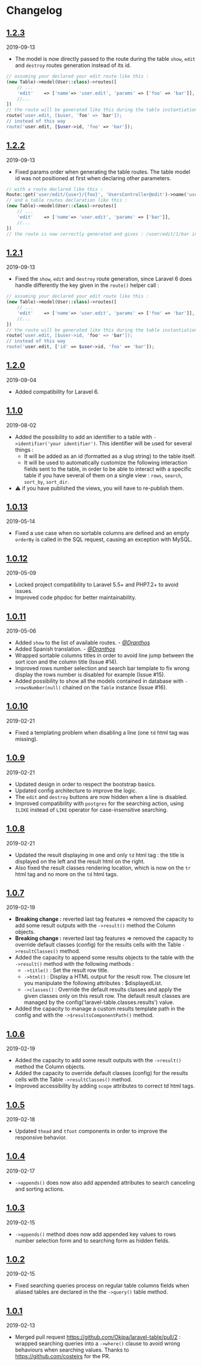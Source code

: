 # Changelog

## [1.2.3](https://github.com/Okipa/laravel-table/releases/tag/1.2.3)
2019-09-13
- The model is now directly passed to the route during the table `show`, `edit` and `destroy` routes generation instead of its id.
```php
// assuming your declared your edit route like this :
(new Table)->model(User::class)->routes([
    // ...
    'edit'    => ['name'=> 'user.edit', 'params' => ['foo' => 'bar']],
    //...
])
// the route will be generated like this during the table instantiation :
route('user.edit, [$user, 'foo' => 'bar']);
// instead of this way
route('user.edit, [$user->id, 'foo' => 'bar']);
```

## [1.2.2](https://github.com/Okipa/laravel-table/releases/tag/1.2.2)
2019-09-13
- Fixed params order when generating the table routes. The table model id was not positioned at first when declaring other parameters.
```php
// with a route declared like this :
Route::get('user/edit/{user}/{foo}', 'UsersController@edit')->name('user.edit');
// and a table routes declaration like this :
(new Table)->model(User::class)->routes([
    // ...
    'edit'    => ['name'=> 'user.edit', 'params' => ['bar']],
    //...
])
// the route is now correctly generated and gives : /user/edit/1/bar instead of /user/edit/bar/1
```

## [1.2.1](https://github.com/Okipa/laravel-table/releases/tag/1.2.1)
2019-09-13
- Fixed the `show`, `edit` and `destroy` route generation, since Laravel 6 does handle differently the key given in the `route()` helper call :
```php
// assuming your declared your edit route like this :
(new Table)->model(User::class)->routes([
    // ...
    'edit'    => ['name'=> 'user.edit', 'params' => ['foo' => 'bar']],
    //...
])
// the route will be generated like this during the table instantiation :
route('user.edit, [$user->id, 'foo' => 'bar']);
// instead of this way
route('user.edit, ['id' => $user->id, 'foo' => 'bar']);
```

## [1.2.0](https://github.com/Okipa/laravel-table/releases/tag/1.2.0)
2019-09-04
- Added compatibility for Laravel 6.

## [1.1.0](https://github.com/Okipa/laravel-table/releases/tag/1.1.0)
2019-08-02
- Added the possibility to add an identifier to a table with `->identifier('your identifier')`. This identifier will be used for several things :
  - It will be added as an id (formatted as a slug string) to the table itself.
  - It will be used to automatically customize the following interaction fields sent to the table, in order to be able to interact with a specific table if you have several of them on a single view : `rows`, `search`, `sort_by`, `sort_dir`.
- :warning: if you have published the views, you will have to re-publish them.  

## [1.0.13](https://github.com/Okipa/laravel-table/releases/tag/1.0.13)
2019-05-14
- Fixed a use case when no sortable columns are defined and an empty `orderBy` is called in the SQL request, causing an exception with MySQL.

## [1.0.12](https://github.com/Okipa/laravel-table/releases/tag/1.0.12)
2019-05-09
- Locked project compatibility to Laravel 5.5+ and PHP7.2+ to avoid issues.
- Improved code phpdoc for better maintainability.

## [1.0.11](https://github.com/Okipa/laravel-table/releases/tag/1.0.11)
2019-05-06
- Added `show` to the list of available routes. - _[@Dranthos](https://github.com/Dranthos)_
- Added Spanish translation. - _[@Dranthos](https://github.com/Dranthos)_
- Wrapped sortable columns titles in order to avoid line jump between the sort icon and the column title (Issue #14).
- Improved rows number selection and search bar template to fix wrong display the rows number is disabled for example (Issue #15).
- Added possibility to show all the models contained in database with `->rowsNumber(null)` chained on the `Table` instance (Issue #16).

## [1.0.10](https://github.com/Okipa/laravel-table/releases/tag/1.0.10)
2019-02-21
- Fixed a templating problem when disabling a line (one `td` html tag was missing).

## [1.0.9](https://github.com/Okipa/laravel-table/releases/tag/1.0.9)
2019-02-21
- Updated design in order to respect the bootstrap basics.
- Updated config architecture to improve the logic.
- The `edit` and `destroy` buttons are now hidden when a line is disabled.
- Improved compatibility with `postgres` for the searching action, using `ILIKE` instead of `LIKE` operator for case-insensitive searching.

## [1.0.8](https://github.com/Okipa/laravel-table/releases/tag/1.0.8)
2019-02-21
- Updated the result displaying in one and only `td` html tag : the title is displayed on the left and the result html on the right.
- Also fixed the result classes rendering location, which is now on the `tr` html tag and no more on the `td` html tags.

## [1.0.7](https://github.com/Okipa/laravel-table/releases/tag/1.0.7)
2019-02-19
- **Breaking change :** reverted last tag features => removed the capacity to add some result outputs with the `->result()` method the Column objects.
- **Breaking change :** reverted last tag features => removed the capacity to override default classes (config) for the results cells with the Table `->resultClasses()` method.
- Added the capacity to append some results objects to the table with the `->result()` method with the following methods :
  - `->title()` : Set the result row title.
  - `->html()` : Display a HTML output for the result row. The closure let you manipulate the following attributes : \$displayedList.
  - `->classes()` : Override the default results classes and apply the given classes only on this result row. The default result classes are managed by the config('laravel-table.classes.results') value.
- Added the capacity to manage a custom results template path in the config and with the `->$resultsComponentPath()` method.

## [1.0.6](https://github.com/Okipa/laravel-table/releases/tag/1.0.6)
2019-02-19
- Added the capacity to add some result outputs with the `->result()` method the Column objects.
- Added the capacity to override default classes (config) for the results cells with the Table `->resultClasses()` method.
- Improved accessibility by adding `scope` attributes to correct td html tags.

## [1.0.5](https://github.com/Okipa/laravel-table/releases/tag/1.0.5)
2019-02-18
- Updated `thead` and `tfoot` components in order to improve the responsive behavior.

## [1.0.4](https://github.com/Okipa/laravel-table/releases/tag/1.0.4)
2019-02-17
- `->appends()` does now also add appended attributes to search canceling and sorting actions.

## [1.0.3](https://github.com/Okipa/laravel-table/releases/tag/1.0.3)
2019-02-15
- `->appends()` method does now add appended key values to rows number selection form and to searching form as hidden fields.

## [1.0.2](https://github.com/Okipa/laravel-table/releases/tag/1.0.2)
2019-02-15
- Fixed searching queries process on regular table columns fields when aliased tables are declared in the the `->query()` table method.

## [1.0.1](https://github.com/Okipa/laravel-table/releases/tag/1.0.1)
2019-02-13
- Merged pull request https://github.com/Okipa/laravel-table/pull/2 : wrapped searching queries into a `->where()` clause to avoid wrong behaviours when searching values. Thanks to https://github.com/costeirs for the PR.
